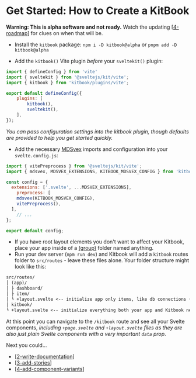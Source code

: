 # Get Started: How to Create a KitBook

**Warning: This is alpha software and not ready.** Watch the updating [[4-roadmap]] for clues on when that will be.

- Install the `kitbook` package: `npm i -D kitbook@alpha` or `pnpm add -D kitbook@alpha`

- Add the `kitbook()` Vite plugin *before* your `sveltekit()` plugin:
```js title="vite.config.js" {3,7}
import { defineConfig } from 'vite'
import { sveltekit } from '@sveltejs/kit/vite';
import { kitbook } from 'kitbook/plugins/vite';

export default defineConfig({
	plugins: [
		kitbook(),
		sveltekit(),
	],
});
```

*You can pass configuration settings into the kitbook plugin, though defaults are provided to help you get started quickly.*

- Add the necessary [MDSvex](https://mdsvex.pngwn.io/) imports and configuration into your `svelte.config.js`:
```js title="svelte.config.js" {2,5,7}
import { vitePreprocess } from '@sveltejs/kit/vite';
import { mdsvex, MDSVEX_EXTENSIONS, KITBOOK_MDSVEX_CONFIG } from 'kitbook/plugins/vite';

const config = {
  extensions: ['.svelte', ...MDSVEX_EXTENSIONS],
	preprocess: [
    mdsvex(KITBOOK_MDSVEX_CONFIG),
    vitePreprocess(),
  ],
	// ...
};

export default config;
```

- If you have root layout elements you don't want to affect your Kitbook, place your app inside of a [(group)](https://kit.svelte.dev/docs/advanced-routing#advanced-layouts-group) folder named anything.
- Run your dev server (`npm run dev`) and Kitbook will add a `kitbook` routes folder to `src/routes` - leave these files alone. Your folder structure might look like this:

```txt {2,6}
src/routes/
│ (app)/
│ ├ dashboard/
│ ├ item/
│ └ +layout.svelte <-- initialize app only items, like db connections (refers to all layout files like +layout.ts)
│ kitbook/
└ +layout.svelte <-- initialize everything both your app and Kitbook need, like i18n 
```

At this point you can navigate to the `/kitbook` route and see all your Svelte components, *including `+page.svelte` and `+layout.svelte` files as they are also just plain Svelte components with a very important `data` prop*.
 
Next you could...

- [[2-write-documentation]]
- [[3-add-stories]] 
- [[4-add-component-variants]]

[//begin]: # "Autogenerated link references for markdown compatibility"
[4-roadmap]: 9-maintainer-notes/4-roadmap.md "Roadmap"
[2-write-documentation]: 2-write-documentation.md "Write Documentation"
[3-add-stories]: 3-add-stories.md "Add Stories"
[4-add-component-variants]: 4-add-component-variants.md "Add Component Variants"
[//end]: # "Autogenerated link references"